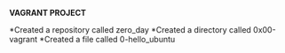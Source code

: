 **VAGRANT PROJECT**

*Created a repository called zero_day
*Created a directory called 0x00-vagrant
*Created a file called 0-hello_ubuntu
